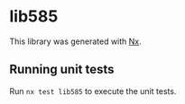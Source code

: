# lib585

This library was generated with [Nx](https://nx.dev).

## Running unit tests

Run `nx test lib585` to execute the unit tests.
